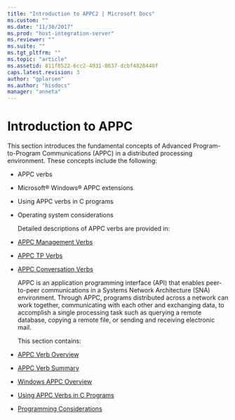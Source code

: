 ```yaml
---
title: "Introduction to APPC2 | Microsoft Docs"
ms.custom: ""
ms.date: "11/30/2017"
ms.prod: "host-integration-server"
ms.reviewer: ""
ms.suite: ""
ms.tgt_pltfrm: ""
ms.topic: "article"
ms.assetid: 811f8522-6cc2-4931-8637-dcbf4820440f
caps.latest.revision: 3
author: "gplarsen"
ms.author: "hisdocs"
manager: "anneta"
---
```

# Introduction to APPC
This section introduces the fundamental concepts of Advanced Program-to-Program Communications (APPC) in a distributed processing environment. These concepts include the following:  

- APPC verbs  

- Microsoft® Windows® APPC extensions  

- Using APPC verbs in C programs  

- Operating system considerations  

  Detailed descriptions of APPC verbs are provided in:  

- [APPC Management Verbs](./appc-management-verbs1.md)  

- [APPC TP Verbs](./appc-tp-verbs2.md)  

- [APPC Conversation Verbs](./appc-conversation-verbs1.md)  

  APPC is an application programming interface (API) that enables peer-to-peer communications in a Systems Network Architecture (SNA) environment. Through APPC, programs distributed across a network can work together, communicating with each other and exchanging data, to accomplish a single processing task such as querying a remote database, copying a remote file, or sending and receiving electronic mail.  

  This section contains:  

- [APPC Verb Overview](../core/appc-verb-overview2.md)  

- [APPC Verb Summary](../core/appc-verb-summary1.md)  

- [Windows APPC Overview](../core/windows-appc-overview2.md)  

- [Using APPC Verbs in C Programs](../core/appc-verbs-in-c-programs1.md)  

- [Programming Considerations](../core/programming-considerations2.md)
